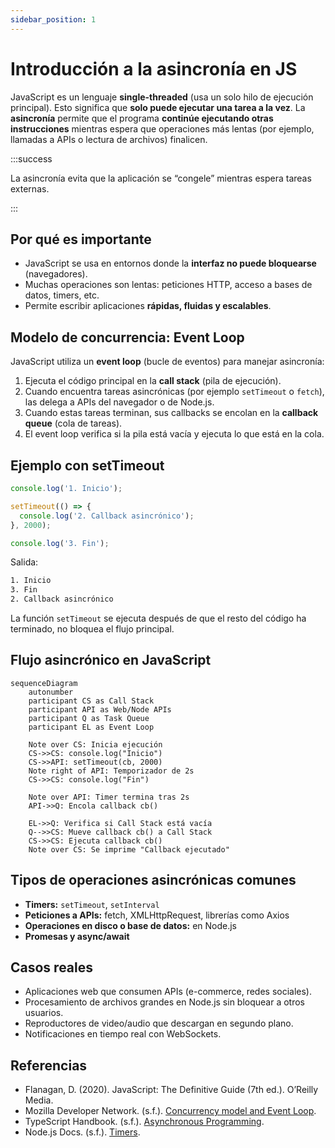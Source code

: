 ```yaml
---
sidebar_position: 1
---
```


# Introducción a la asincronía en JS

JavaScript es un lenguaje **single-threaded** (usa un solo hilo de ejecución principal). Esto significa que **solo puede ejecutar una tarea a la vez**.
La **asincronía** permite que el programa **continúe ejecutando otras instrucciones** mientras espera que operaciones más lentas (por ejemplo, llamadas a APIs o lectura de archivos) finalicen.

:::success

La asincronía evita que la aplicación se “congele” mientras espera tareas externas.

:::

## Por qué es importante

- JavaScript se usa en entornos donde la **interfaz no puede bloquearse** (navegadores).
- Muchas operaciones son lentas: peticiones HTTP, acceso a bases de datos, timers, etc.
- Permite escribir aplicaciones **rápidas, fluidas y escalables**.

## Modelo de concurrencia: Event Loop

JavaScript utiliza un **event loop** (bucle de eventos) para manejar asincronía:

1. Ejecuta el código principal en la **call stack** (pila de ejecución).
2. Cuando encuentra tareas asincrónicas (por ejemplo `setTimeout` o `fetch`), las delega a APIs del navegador o de Node.js.
3. Cuando estas tareas terminan, sus callbacks se encolan en la **callback queue** (cola de tareas).
4. El event loop verifica si la pila está vacía y ejecuta lo que está en la cola.

## Ejemplo con setTimeout

```ts
console.log('1. Inicio');

setTimeout(() => {
  console.log('2. Callback asincrónico');
}, 2000);

console.log('3. Fin');
```

Salida:

```txt
1. Inicio
3. Fin
2. Callback asincrónico
```

La función `setTimeout` se ejecuta después de que el resto del código ha terminado, no bloquea el flujo principal.

## Flujo asincrónico en JavaScript

```mermaid
sequenceDiagram
    autonumber
    participant CS as Call Stack
    participant API as Web/Node APIs
    participant Q as Task Queue
    participant EL as Event Loop

    Note over CS: Inicia ejecución
    CS->>CS: console.log("Inicio")
    CS->>API: setTimeout(cb, 2000)
    Note right of API: Temporizador de 2s
    CS->>CS: console.log("Fin")

    Note over API: Timer termina tras 2s
    API->>Q: Encola callback cb()

    EL->>Q: Verifica si Call Stack está vacía
    Q-->>CS: Mueve callback cb() a Call Stack
    CS->>CS: Ejecuta callback cb()
    Note over CS: Se imprime "Callback ejecutado"
```

## Tipos de operaciones asincrónicas comunes

- **Timers:** `setTimeout`, `setInterval`
- **Peticiones a APIs:** fetch, XMLHttpRequest, librerías como Axios
- **Operaciones en disco o base de datos:** en Node.js
- **Promesas y async/await**

## Casos reales

- Aplicaciones web que consumen APIs (e-commerce, redes sociales).
- Procesamiento de archivos grandes en Node.js sin bloquear a otros usuarios.
- Reproductores de video/audio que descargan en segundo plano.
- Notificaciones en tiempo real con WebSockets.

## Referencias

- Flanagan, D. (2020). JavaScript: The Definitive Guide (7th ed.). O’Reilly Media.
- Mozilla Developer Network. (s.f.). [Concurrency model and Event Loop](https://developer.mozilla.org/en-US/docs/Web/JavaScript/EventLoop).
- TypeScript Handbook. (s.f.). [Asynchronous Programming](https://www.typescriptlang.org/docs).
- Node.js Docs. (s.f.). [Timers](https://nodejs.org/api/timers.html).
